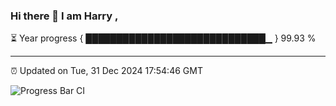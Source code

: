 ### Hi there 👋 I am Harry , 

⏳ Year progress { █████████████████████████████▁ } 99.93 %

---

⏰ Updated on Tue, 31 Dec 2024 17:54:46 GMT

![Progress Bar CI](https://github.com/duykhang68/duykhang68/workflows/Progress%20Bar%20CI/badge.svg)
